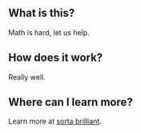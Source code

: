 ## What is this?
Math is hard, let us help. 

## How does it work?
Really well.

## Where can I learn more?
Learn more at [sorta brilliant](https://sortabrilliant.com/twoplustwo/).
